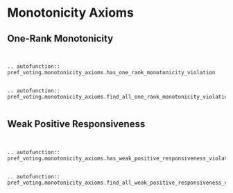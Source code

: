 Monotonicity Axioms
==========


## One-Rank Monotonicity

```{eval-rst}


.. autofunction:: pref_voting.monotonicity_axioms.has_one_rank_monotonicity_violation


.. autofunction:: pref_voting.monotonicity_axioms.find_all_one_rank_monotonicity_violations


```

## Weak Positive Responsiveness

```{eval-rst}


.. autofunction:: pref_voting.monotonicity_axioms.has_weak_positive_responsiveness_violation


.. autofunction:: pref_voting.monotonicity_axioms.find_all_weak_positive_responsiveness_violations

```
